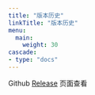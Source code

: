 ```yaml
---
title: "版本历史"
linkTitle: "版本历史"
menu:
  main:
    weight: 30
cascade:
- type: "docs"
---
```


Github [Release](https://github.com/fatedier/frp/releases) 页面查看
